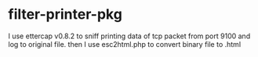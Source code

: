 # filter-printer-pkg

I use ettercap v0.8.2 to sniff printing data of tcp packet from port 9100 and log to original file. then I use esc2html.php to convert binary file to .html
